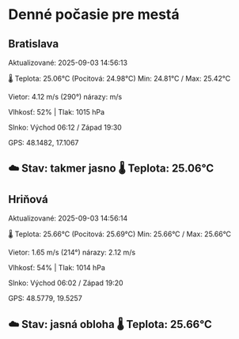 ﻿# Denné počasie pre mestá

## Bratislava
Aktualizované: 2025-09-03 14:56:13

🌡️ Teplota: 25.06°C 
(Pocitová: 24.98°C)
Min: 24.81°C / Max: 25.42°C

Vietor: 4.12 m/s    (290°) 
nárazy:  m/s

Vlhkosť: 52% | Tlak: 1015 hPa

Slnko: Východ 06:12 / Západ 19:30

GPS: 48.1482, 17.1067

☁️ Stav: takmer jasno        🌡️ Teplota: 25.06°C
---

## Hriňová
Aktualizované: 2025-09-03 14:56:14

🌡️ Teplota: 25.66°C 
(Pocitová: 25.69°C)
Min: 25.66°C / Max: 25.66°C

Vietor: 1.65 m/s (214°)
nárazy: 2.12 m/s

Vlhkosť: 54% | Tlak: 1014 hPa

Slnko: Východ 06:02 / Západ 19:20

GPS: 48.5779, 19.5257

☁️ Stav: jasná obloha        🌡️ Teplota: 25.66°C
---
